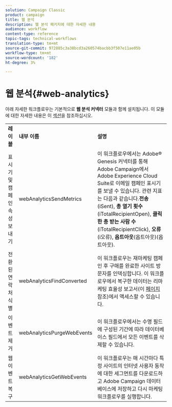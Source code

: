 ```yaml
---
solution: Campaign Classic
product: campaign
title: 웹 분석
description: 웹 분석 패키지에 대한 자세한 내용
audience: workflow
content-type: reference
topic-tags: technical-workflows
translation-type: tm+mt
source-git-commit: 972885c3a38bcd3a260574bacbb3f507e11ae05b
workflow-type: tm+mt
source-wordcount: '182'
ht-degree: 3%

---
```



# 웹 분석{#web-analytics}

아래 자세한 워크플로우는 기본적으로 **웹 분석 커넥터** 모듈과 함께 설치됩니다. 이 모듈에 대한 자세한 내용은 이 [섹션](../../platform/using/adobe-analytics-data-connector.md)을 참조하십시오.

<table> 
 <tbody> 
  <tr> 
   <td> <strong>레이블</strong><br /> </td> 
   <td> <strong>내부 이름</strong><br /> </td> 
   <td> <strong>설명</strong><br /> </td> 
  </tr> 
  <tr> 
   <td> <span class="uicontrol">표시기 및 캠페인 속성 보내기</span> <br /> </td> 
   <td> <span class="uicontrol">webAnalyticsSendMetrics</span> <br /> </td> 
   <td> 이 워크플로우에서는 Adobe® Genesis 커넥터를 통해 Adobe Campaign에서 Adobe Experience Cloud Suite로 이메일 캠페인 표시기를 보낼 수 있습니다. 관련 지표는 다음과 같습니다.<strong>전송</strong> (iSent), <strong>총 열기 횟수</strong>(iTotalRecipientOpen), <strong>클릭한 총 받는 사람 수</strong>(iTotalRecipientClick), <strong>오류</strong>(i오류), <strong>옵트아웃</strong>(옵트아웃)(옵트아웃).<br /> </td> 
  </tr> 
  <tr> 
   <td> <span class="uicontrol">전환된 연락처 식별</span> <br /> </td> 
   <td> <span class="uicontrol">webAnalyticsFindConverted</span> <br /> </td> 
   <td> 이 워크플로우는 재마케팅 캠페인 후 구매를 완료한 사이트 방문자를 인덱싱합니다. 이 워크플로우에서 복구한 데이터는 <span class="uicontrol">리마케팅 효율성 보고서</span>(이 <a href="../../platform/using/adobe-analytics-data-connector.md#creating-a-re-marketing-campaign"> 페이지</a> 참조)에서 액세스할 수 있습니다. <br /> </td> 
  </tr> 
  <tr> 
   <td> <span class="uicontrol">이벤트 제거</span> <br /> </td> 
   <td> <span class="uicontrol">webAnalyticsPurgeWebEvents</span> <br /> </td> 
   <td> 이 워크플로우에서는 <span class="uicontrol">수명</span> 필드에 구성된 기간에 따라 데이터베이스 필드에서 모든 이벤트를 삭제할 수 있습니다.<br /> </td> 
  </tr> 
  <tr> 
   <td> <span class="uicontrol">웹 이벤트 복구</span> <br /> </td> 
   <td> <span class="uicontrol">webAnalyticsGetWebEvents</span> <br /> </td> 
   <td> 이 워크플로우는 매 시간마다 특정 사이트의 인터넷 사용자 동작에 대한 세그먼트를 다운로드하고 Adobe Campaign 데이터베이스에 저장하고 다시 마케팅 워크플로우를 실행합니다.<br /> </td> 
  </tr> 
 </tbody> 
</table>

